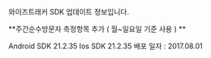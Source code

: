 와이즈트래커 SDK 업데이트 정보입니다.

**주간순수방문자 측정항목 추가 ( 월~일요일 기준 사용 ) **

Android SDK 21.2.35
Ios SDK 21.2.35
배포 일자 : 2017.08.01

